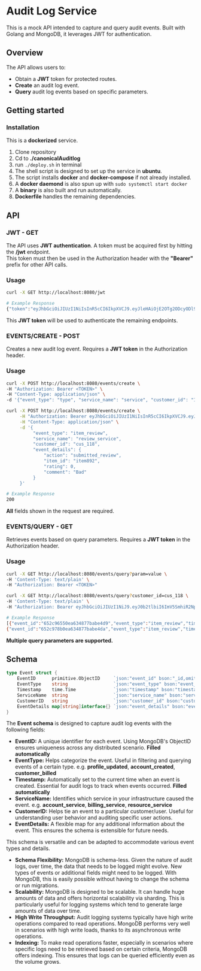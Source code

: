 # Audit Log Service 
This is a mock API intended to capture and query audit events. Built with Golang and MongoDB, it leverages JWT for authentication.

## Overview
The API allows users to:

- Obtain a **JWT** token for protected routes.
- **Create** an audit log event.
- **Query** audit log events based on specific parameters.

## Getting started

### Installation 
This is a **dockerized** service. 

1. Clone repository 
2. Cd to **./canonicalAuditlog**
3. run `./deploy.sh` in terminal
4. The shell script is designed to set up the service in **ubuntu**.
5. The script installs **docker** and **docker-compose** if not already installed. 
6. A **docker daemond** is also spun up with `sudo systemctl start docker`
7. A **binary** is also built and run automatically.
8. **Dockerfile** handles the remaining dependencies.

## API

### JWT - GET
The API uses **JWT authentication**. A token must be acquired first by hitting the **/jwt** endpoint. \
This token must then be used in the Authorization header with the **"Bearer"** prefix for other API calls. 

### Usage
```bash
curl -X GET http://localhost:8080/jwt
```
```bash
# Example Response
{"token":"eyJhbGciOiJIUzI1NiIsInR5cCI6IkpXVCJ9.eyJleHAiOjE2OTg2ODcyODl9.xUgLlNSCMOJsxFJwWDvl8RiMhMaY73tFnkezp7bGacw"}
```
This **JWT token** will be used to authenticate the remaining endpoints. 

### EVENTS/CREATE - POST
Creates a new audit log event. Requires a **JWT token** in the Authorization header.

### Usage
```bash
curl -X POST http://localhost:8080/events/create \
-H "Authorization: Bearer <TOKEN>" \
-H "Content-Type: application/json" \
-d '{"event_type": "type", "service_name": "service", "customer_id": "12345", "event_details": {"key": "value"}}'
```
```bash 
curl -X POST http://localhost:8080/events/create \
     -H "Authorization: Bearer eyJhbGciOiJIUzI1NiIsInR5cCI6IkpXVCJ9.eyJleHAiOjE2OTc0MjQwODJ9.yRJklHq-UqUENmgdpB4UEopfT9JiJKL9L3T-fS4VCZA" \
     -H "Content-Type: application/json" \
     -d '{
          "event_type": "item_review",
          "service_name": "review_service",
          "customer_id": "cus_118",
          "event_details": {
              "action": "submitted_review",
              "item_id": "item892",
              "rating": 0,
              "comment": "Bad"
          }
     }' 
```
```bash
# Example Response
200
```
**All** fields shown in the request are required. 

### EVENTS/QUERY - GET
Retrieves events based on query parameters. Requires a **JWT token** in the Authorization header.

### Usage
```bash
curl -X GET http://localhost:8080/events/query?param=value \
-H 'Content-Type: text/plain' \
-H "Authorization: Bearer <TOKEN>"
```
```bash
curl -X GET http://localhost:8080/events/query?customer_id=cus_118 \
-H 'Content-Type: text/plain' \
-H "Authorization: Bearer eyJhbGciOiJIUzI1NiJ9.eyJ0b2tlbiI6ImV5SmhiR2NpT2lKSVV6STFOaUlzSW5SNWNDSTZJa3BYVkNKOS5leUpsZUhBaU9qRTJPVGcyT0RjeU9EbDkueFVnTGxOU0NNT0pzeEZKd1dEdmw4UmlNaE1hWTczdEZua2V6cDdiR2FjdyJ9.Qk1z90_ZMvf-l2IoTJ8rZIbh_uTLEbC3Fgj0aEmNHHU" 
```
```bash
# Example Response
[{"event_id":"652c96550ea634877babe4d9","event_type":"item_review","timestamp":"2023-10-16T01:48:05.073Z","service_name":"review_service","customer_id":"cus_118","event_details":{"action":"submitted_review","comment":"Very satisfactory!","item_id":"item892","rating":4}},
{"event_id":"652c978b0ea634877babe4da","event_type":"item_review","timestamp":"2023-10-16T01:53:15.164Z","service_name":"review_service","customer_id":"cus_118","event_details":{"action":"submitted_review","comment":"Bad","item_id":"item892","rating":0}}]
```
**Multiple query parameters are supported.**

## Schema 
```go
type Event struct {
	EventID      primitive.ObjectID     `json:"event_id" bson:"_id,omitempty"`
	EventType    string                 `json:"event_type" bson:"event_type"`
	Timestamp    time.Time              `json:"timestamp" bson:"timestamp"`
	ServiceName  string                 `json:"service_name" bson:"service_name"`
	CustomerID   string                 `json:"customer_id" bson:"customer_id"`
	EventDetails map[string]interface{} `json:"event_details" bson:"event_details"`
}
```
The **Event schema** is designed to capture audit log events with the following fields:

- **EventID:** A unique identifier for each event. Using MongoDB's ObjectID ensures uniqueness across any distributed scenario. **Filled automatically**
- **EventType:** Helps categorize the event. Useful in filtering and querying events of a certain type. e.g. **profile_updated**, **account_created**, **customer_billed**
- **Timestamp:** Automatically set to the current time when an event is created. Essential for audit logs to track when events occurred. **Filled automatically**
- **ServiceName:** Identifies which service in your infrastructure caused the event. e.g. **account_service**, **billing_service**, **resource_service**
- **CustomerID:** Helps tie an event to a particular customer/user. Useful for understanding user behavior and auditing specific user actions.
- **EventDetails:** A flexible map for any additional information about the event. This ensures the schema is extensible for future needs.

This schema is versatile and can be adapted to accommodate various event types and details.

- **Schema Flexibility:** MongoDB is schema-less. Given the nature of audit logs, over time, the data that needs to be logged might evolve. New types of events or additional fields might need to be logged. With MongoDB, this is easily possible without having to change the schema or run migrations.
- **Scalability:** MongoDB is designed to be scalable. It can handle huge amounts of data and offers horizontal scalability via sharding. This is particularly useful for logging systems which tend to generate large amounts of data over time.
- **High Write Throughput:** Audit logging systems typically have high write operations compared to read operations. MongoDB performs very well in scenarios with high write loads, thanks to its asynchronous write operations.
- **Indexing:** To make read operations faster, especially in scenarios where specific logs need to be retrieved based on certain criteria, MongoDB offers indexing. This ensures that logs can be queried efficiently even as the volume grows.



